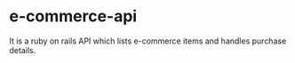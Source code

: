 # e-commerce-api

It is a ruby on rails API which lists e-commerce items and handles purchase details.
